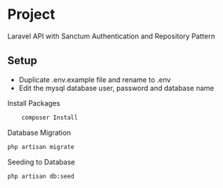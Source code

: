 # Project

Laravel API with Sanctum Authentication and Repository Pattern

## Setup

-   Duplicate .env.example file and rename to .env
-   Edit the mysql database user, password and database name

Install Packages

```bash
    composer Install
```

Database Migration

```bash
php artisan migrate
```

Seeding to Database

```bash
php artisan db:seed
```
